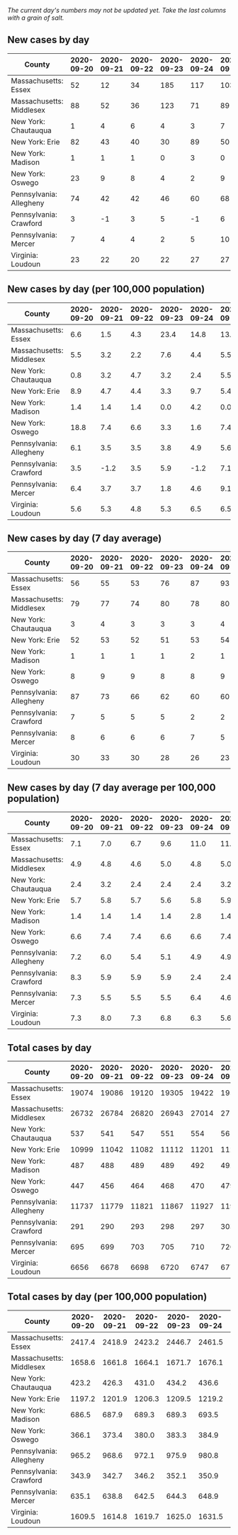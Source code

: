 _The current day's numbers may not be updated yet. Take the last columns with a grain of salt._
## New cases by day

| County | 2020-09-20 | 2020-09-21 | 2020-09-22 | 2020-09-23 | 2020-09-24 | 2020-09-25 | 2020-09-26 |
| --- | --- | --- | --- | --- | --- | --- | --- |
| Massachusetts: Essex | 52 | 12 | 34 | 185 | 117 | 103 | 112 |
| Massachusetts: Middlesex | 88 | 52 | 36 | 123 | 71 | 89 | 98 |
| New York: Chautauqua | 1 | 4 | 6 | 4 | 3 | 7 | 7 |
| New York: Erie | 82 | 43 | 40 | 30 | 89 | 50 | 57 |
| New York: Madison | 1 | 1 | 1 | 0 | 3 | 0 | 1 |
| New York: Oswego | 23 | 9 | 8 | 4 | 2 | 9 | 4 |
| Pennsylvania: Allegheny | 74 | 42 | 42 | 46 | 60 | 68 | 106 |
| Pennsylvania: Crawford | 3 | -1 | 3 | 5 | -1 | 6 | 1 |
| Pennsylvania: Mercer | 7 | 4 | 4 | 2 | 5 | 10 | 5 |
| Virginia: Loudoun | 23 | 22 | 20 | 22 | 27 | 27 | 18 |

## New cases by day (per 100,000 population)

| County | 2020-09-20 | 2020-09-21 | 2020-09-22 | 2020-09-23 | 2020-09-24 | 2020-09-25 | 2020-09-26 |
| --- | --- | --- | --- | --- | --- | --- | --- |
| Massachusetts: Essex | 6.6 | 1.5 | 4.3 | 23.4 | 14.8 | 13.1 | 14.2 |
| Massachusetts: Middlesex | 5.5 | 3.2 | 2.2 | 7.6 | 4.4 | 5.5 | 6.1 |
| New York: Chautauqua | 0.8 | 3.2 | 4.7 | 3.2 | 2.4 | 5.5 | 5.5 |
| New York: Erie | 8.9 | 4.7 | 4.4 | 3.3 | 9.7 | 5.4 | 6.2 |
| New York: Madison | 1.4 | 1.4 | 1.4 | 0.0 | 4.2 | 0.0 | 1.4 |
| New York: Oswego | 18.8 | 7.4 | 6.6 | 3.3 | 1.6 | 7.4 | 3.3 |
| Pennsylvania: Allegheny | 6.1 | 3.5 | 3.5 | 3.8 | 4.9 | 5.6 | 8.7 |
| Pennsylvania: Crawford | 3.5 | -1.2 | 3.5 | 5.9 | -1.2 | 7.1 | 1.2 |
| Pennsylvania: Mercer | 6.4 | 3.7 | 3.7 | 1.8 | 4.6 | 9.1 | 4.6 |
| Virginia: Loudoun | 5.6 | 5.3 | 4.8 | 5.3 | 6.5 | 6.5 | 4.4 |

## New cases by day (7 day average)

| County | 2020-09-20 | 2020-09-21 | 2020-09-22 | 2020-09-23 | 2020-09-24 | 2020-09-25 | 2020-09-26 |
| --- | --- | --- | --- | --- | --- | --- | --- |
| Massachusetts: Essex | 56 | 55 | 53 | 76 | 87 | 93 | 88 |
| Massachusetts: Middlesex | 79 | 77 | 74 | 80 | 78 | 80 | 80 |
| New York: Chautauqua | 3 | 4 | 3 | 3 | 3 | 4 | 5 |
| New York: Erie | 52 | 53 | 52 | 51 | 53 | 54 | 56 |
| New York: Madison | 1 | 1 | 1 | 1 | 2 | 1 | 1 |
| New York: Oswego | 8 | 9 | 9 | 8 | 8 | 9 | 8 |
| Pennsylvania: Allegheny | 87 | 73 | 66 | 62 | 60 | 60 | 63 |
| Pennsylvania: Crawford | 7 | 5 | 5 | 5 | 2 | 2 | 2 |
| Pennsylvania: Mercer | 8 | 6 | 6 | 6 | 7 | 5 | 5 |
| Virginia: Loudoun | 30 | 33 | 30 | 28 | 26 | 23 | 23 |

## New cases by day (7 day average per 100,000 population)

| County | 2020-09-20 | 2020-09-21 | 2020-09-22 | 2020-09-23 | 2020-09-24 | 2020-09-25 | 2020-09-26 |
| --- | --- | --- | --- | --- | --- | --- | --- |
| Massachusetts: Essex | 7.1 | 7.0 | 6.7 | 9.6 | 11.0 | 11.8 | 11.2 |
| Massachusetts: Middlesex | 4.9 | 4.8 | 4.6 | 5.0 | 4.8 | 5.0 | 5.0 |
| New York: Chautauqua | 2.4 | 3.2 | 2.4 | 2.4 | 2.4 | 3.2 | 3.9 |
| New York: Erie | 5.7 | 5.8 | 5.7 | 5.6 | 5.8 | 5.9 | 6.1 |
| New York: Madison | 1.4 | 1.4 | 1.4 | 1.4 | 2.8 | 1.4 | 1.4 |
| New York: Oswego | 6.6 | 7.4 | 7.4 | 6.6 | 6.6 | 7.4 | 6.6 |
| Pennsylvania: Allegheny | 7.2 | 6.0 | 5.4 | 5.1 | 4.9 | 4.9 | 5.2 |
| Pennsylvania: Crawford | 8.3 | 5.9 | 5.9 | 5.9 | 2.4 | 2.4 | 2.4 |
| Pennsylvania: Mercer | 7.3 | 5.5 | 5.5 | 5.5 | 6.4 | 4.6 | 4.6 |
| Virginia: Loudoun | 7.3 | 8.0 | 7.3 | 6.8 | 6.3 | 5.6 | 5.6 |

## Total cases by day

| County | 2020-09-20 | 2020-09-21 | 2020-09-22 | 2020-09-23 | 2020-09-24 | 2020-09-25 | 2020-09-26 |
| --- | --- | --- | --- | --- | --- | --- | --- |
| Massachusetts: Essex | 19074 | 19086 | 19120 | 19305 | 19422 | 19525 | 19637 |
| Massachusetts: Middlesex | 26732 | 26784 | 26820 | 26943 | 27014 | 27103 | 27201 |
| New York: Chautauqua | 537 | 541 | 547 | 551 | 554 | 561 | 568 |
| New York: Erie | 10999 | 11042 | 11082 | 11112 | 11201 | 11251 | 11308 |
| New York: Madison | 487 | 488 | 489 | 489 | 492 | 492 | 493 |
| New York: Oswego | 447 | 456 | 464 | 468 | 470 | 479 | 483 |
| Pennsylvania: Allegheny | 11737 | 11779 | 11821 | 11867 | 11927 | 11995 | 12101 |
| Pennsylvania: Crawford | 291 | 290 | 293 | 298 | 297 | 303 | 304 |
| Pennsylvania: Mercer | 695 | 699 | 703 | 705 | 710 | 720 | 725 |
| Virginia: Loudoun | 6656 | 6678 | 6698 | 6720 | 6747 | 6774 | 6792 |

## Total cases by day (per 100,000 population)

| County | 2020-09-20 | 2020-09-21 | 2020-09-22 | 2020-09-23 | 2020-09-24 | 2020-09-25 | 2020-09-26 |
| --- | --- | --- | --- | --- | --- | --- | --- |
| Massachusetts: Essex | 2417.4 | 2418.9 | 2423.2 | 2446.7 | 2461.5 | 2474.5 | 2488.7 |
| Massachusetts: Middlesex | 1658.6 | 1661.8 | 1664.1 | 1671.7 | 1676.1 | 1681.6 | 1687.7 |
| New York: Chautauqua | 423.2 | 426.3 | 431.0 | 434.2 | 436.6 | 442.1 | 447.6 |
| New York: Erie | 1197.2 | 1201.9 | 1206.3 | 1209.5 | 1219.2 | 1224.7 | 1230.9 |
| New York: Madison | 686.5 | 687.9 | 689.3 | 689.3 | 693.5 | 693.5 | 694.9 |
| New York: Oswego | 366.1 | 373.4 | 380.0 | 383.3 | 384.9 | 392.3 | 395.5 |
| Pennsylvania: Allegheny | 965.2 | 968.6 | 972.1 | 975.9 | 980.8 | 986.4 | 995.1 |
| Pennsylvania: Crawford | 343.9 | 342.7 | 346.2 | 352.1 | 350.9 | 358.0 | 359.2 |
| Pennsylvania: Mercer | 635.1 | 638.8 | 642.5 | 644.3 | 648.9 | 658.0 | 662.6 |
| Virginia: Loudoun | 1609.5 | 1614.8 | 1619.7 | 1625.0 | 1631.5 | 1638.1 | 1642.4 |
